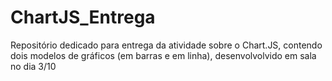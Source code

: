 # ChartJS_Entrega
Repositório dedicado para entrega da atividade sobre o Chart.JS, contendo dois modelos de gráficos (em barras e em linha), desenvolvolvido em sala no dia 3/10
